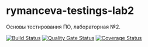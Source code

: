 # rymanceva-testings-lab2
Основы тестирования ПО, лабораторная №2.

[![Build Status](https://www.travis-ci.com/Na6ezh6a/rymanceva-testings-lab2.svg?branch=main)](https://www.travis-ci.com/Na6ezh6a/rymanceva-testings-lab2)
[![Quality Gate Status](https://sonarcloud.io/api/project_badges/measure?project=Na6ezh6a_rymanceva-testings-lab2&metric=alert_status)](https://sonarcloud.io/dashboard?id=Na6ezh6a_rymanceva-testings-lab2)
[![Coverage Status](https://coveralls.io/repos/github/Na6ezh6a/rymanceva-testings-lab2/badge.svg?branch=main)](https://coveralls.io/github/Na6ezh6a/rymanceva-testings-lab2?branch=main)
